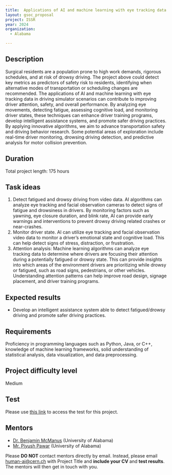 ```yaml
---
title:  Applications of AI and machine learning with eye tracking data in driving simulator scenarios
layout: gsoc_proposal
project: ISSR
year: 2024
organization:
  - Alabama

---
```


## Description

Surgical residents are a population prone to high work demands, rigorous schedules, and at risk of drowsy driving. The project above could detect key metrics as predictors of safety risk to residents, identifying when alternative modes of transportation or scheduling changes are recommended. The applications of AI and machine learning with eye tracking data in driving simulator scenarios can contribute to improving driver attention, safety, and overall performance. By analyzing eye movements, detecting fatigue, assessing cognitive load, and monitoring driver states, these techniques can enhance driver training programs, develop intelligent assistance systems, and promote safer driving practices. By applying innovative algorithms, we aim to advance transportation safety and driving behavior research. Some potential areas of exploration include real-time driver monitoring, drowsing driving detection, and predictive analysis for motor collision prevention.

## Duration

Total project length: 175 hours

## Task ideas
1. Detect fatigued and drowsy driving from video data. AI algorithms can analyze eye tracking and facial observation cameras to detect signs of fatigue and drowsiness in drivers. By monitoring factors such as yawning, eye closure duration, and blink rate, AI can provide early warnings and interventions to prevent drowsy driving related crashes or near-crashes. 
2. Monitor driver state. AI can utilize eye tracking and facial observation video data to monitor a driver’s emotional state and cognitive load. This can help detect signs of stress, distraction, or frustration.
3. Attention analysis: Machine learning algorithms can analyze eye tracking data to determine where drivers are focusing their attention during a potentially fatigued or drowsy state. This can provide insights into which areas of the environment drivers are prioritizing while drowsy or fatigued, such as road signs, pedestrians, or other vehicles. Understanding attention patterns can help improve road design, signage placement, and driver training programs.


## Expected results
 * Develop an intelligent assistance system able to detect fatigued/drowsy driving and promote safer driving practices.

## Requirements
Proficiency in programming languages such as Python, Java, or C++, knowledge of machine learning frameworks, solid understanding of statistical analysis, data visualization, and data preprocessing.

## Project difficulty level
Medium

## Test
Please use [this link](https://docs.google.com/document/d/10jBBJjum9q6mCwDpeRmvHUrU8MchXdU2TfzPubakqwE/edit) to access the test for this project.

## Mentors
  * [Dr. Benjamin McManus](mailto:human-ai@cern.ch) (University of Alabama)
  * [Mr. Piyush Pawar](mailto:human-ai@cern.ch) (University of Alabama)




Please **DO NOT** contact mentors directly by email. Instead, please email [human-ai@cern.ch](mailto:human-ai@cern.ch) with Project Title and **include your CV** and **test results**. The mentors will then get in touch with you.


